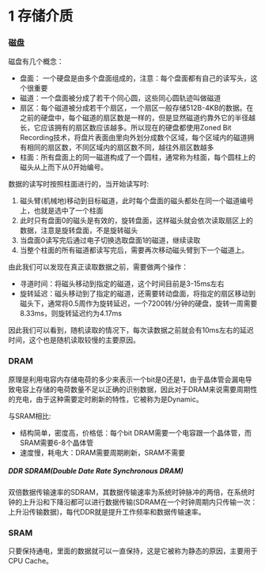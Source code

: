 # 1 存储介质

### 磁盘

磁盘有几个概念：

* 盘面： 一个硬盘是由多个盘面组成的，注意：每个盘面都有自己的读写头，这个很重要
* 磁道：一个盘面被分成了若干个同心圆，这些同心圆轨迹叫做磁道
* 扇区：每个磁道被分成若干个扇区，一个扇区一般存储512B-4KB的数据。在之前的硬盘中，每个磁道的扇区数是一样的，但是显然磁道约靠外它的半径越长，它应该拥有的扇区数应该越多。所以现在的硬盘都使用Zoned Bit Recording技术，将盘片表面由里向外划分成数个区域，每个区域内的磁道拥有相同的扇区数，不同区域内的扇区数不同，越往外扇区数越多
* 柱面：所有盘面上的同一磁道构成了一个圆柱，通常称为柱面，每个圆柱上的磁头从上而下从0开始编号。

数据的读写时按照柱面进行的，当开始读写时:

1. 磁头臂(机械地)移动到目标磁道，此时每个盘面的磁头都处在同一个磁道编号上，也就是选中了一个柱面
2. 此时只有盘面0的磁头是有效的，旋转盘面，这样磁头就会依次读取扇区上的数据，注意是旋转盘面，不是旋转磁头
3. 当盘面0读写完后通过电子切换选取盘面1的磁道，继续读取
4. 当整个柱面的所有磁道都读写完后，需要再次移动磁头臂到下一个磁道上。

由此我们可以发现在真正读取数据之前，需要做两个操作：

* 寻道时间：将磁头移动到指定的磁道，这个时间目前是3-15ms左右
* 旋转延迟：磁头移动到了指定的磁道，还需要转动盘面，将指定的扇区移动到磁头下，通常将0.5周作为旋转延迟，一个7200转/分钟的硬盘，旋转一周需要8.33ms，则旋转延迟约为4.17ms

因此我们可以看到，随机读取的情况下，每次读数据之前就会有10ms左右的延迟时间，这个也是随机读取较慢的主要原因。

### DRAM

原理是利用电容内存储电荷的多少来表示一个bit是0还是1，由于晶体管会漏电导致电容上存储的电荷数量不足以正确的识别数据，因此对于DRAM来说需要周期性的充电，由于这种需要定时刷新的特性，它被称为是Dynamic。

与SRAM相比:

* 结构简单，密度高，价格低：每个bit DRAM需要一个电容跟一个晶体管，而SRAM需要6-8个晶体管
* 速度慢，耗电大：DRAM需要周期刷新，SRAM不需要

##### DDR SDRAM(Double Date Rate Synchronous DRAM)

双倍数据传输速率的SDRAM，其数据传输速率为系统时钟脉冲的两倍，在系统时钟的上升沿和下降沿都可以进行数据传输(SDRAM在一个时钟周期内只传输一次：上升沿传输数据)，每代DDR就是提升工作频率和数据传输速率。

### SRAM

只要保持通电，里面的数据就可以一直保持，这是它被称为静态的原因，主要用于CPU Cache。



